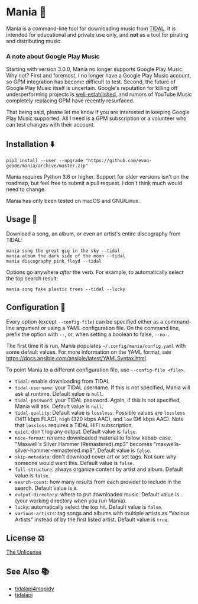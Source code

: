 # Mania 👻

Mania is a command-line tool for downloading music from [TIDAL](https://tidal.com). It is intended for educational and private use only, and **not** as a tool for pirating and distributing music.

### A note about Google Play Music

Starting with version 3.0.0, Mania no longer supports Google Play Music. Why not? First and foremost, I no longer have a Google Play Music account, so GPM integration has become difficult to test. Second, the future of Google Play Music itself is uncertain. Google's reputation for killing off underperforming projects is [well-established](https://killedbygoogle.com/), and rumors of YouTube Music completely replacing GPM have recently resurfaced.

That being said, please let me know if you are interested in keeping Google Play Music supported. All I need is a GPM subscription or a volunteer who can test changes with their account.

## Installation :arrow_down:

```
pip3 install --user --upgrade "https://github.com/evan-goode/mania/archive/master.zip"
```

Mania requires Python 3.6 or higher. Support for older versions isn't on the roadmap, but feel free to submit a pull request. I don't think much would need to change.

Mania has only been tested on macOS and GNU/Linux.

## Usage :muscle:

Download a song, an album, or even an artist's entire discography from TIDAL:

```
mania song the great gig in the sky --tidal
mania album the dark side of the moon --tidal
mania discography pink floyd --tidal
```

Options go anywhere _after_ the verb. For example, to automatically select the top search result:

```
mania song fake plastic trees --tidal --lucky
```

## Configuration :wrench:

Every option (except `--config-file`) can be specified either as a command-line argument or using a YAML configuration file. On the command line, prefix the option with `--`, or, when setting a boolean to false, `--no-`.

The first time it is run, Mania populates `~/.config/mania/config.yaml` with some default values. For more information on the YAML format, see https://docs.ansible.com/ansible/latest/YAMLSyntax.html.

To point Mania to a different configuration file, use `--config-file <file>`.

- `tidal`: enable downloading from TIDAL
- `tidal-username`: your TIDAL username. If this is not specified, Mania will ask at runtime. Default value is `null`.
- `tidal-password`: your TIDAL password. Again, if this is not specified, Mania will ask. Default value is `null`.
- `tidal-quality`: Default value is `lossless`. Possible values are `lossless` (1411 kbps FLAC), `high` (320 kbps AAC), and `low` (96 kbps AAC). Note that `lossless` requires a TIDAL HiFi subscription.
- `quiet`: don't log any output. Default value is `false`.
- `nice-format`: rename downloaded material to follow kebab-case. "Maxwell's Silver Hammer (Remastered).mp3" becomes "maxwells-silver-hammer-remastered.mp3". Default value is `false`.
- `skip-metadata`: don't download cover art or set tags. Not sure why someone would want this. Default value is `false`.
- `full-structure`: always organize content by artist and album. Default value is `false`.
- `search-count`: how many results from each provider to include in the search. Default value is `8`.
- `output-directory`: where to put downloaded music. Default value is `.` (your working directory when you run Mania).
- `lucky`: automatically select the top hit. Default value is `false`.
- `various-artists`: tag songs and albums with multiple artists as "Various Artists" instead of by the first listed artist. Default value is `true`.

## License ⚖️

[The Unlicense](https://unlicense.org)

## See Also :books:

- [tidalapi4mopidy](https://github.com/mones88/python-tidal)
- [tidalapi](https://github.com/tamland/python-tidal)
